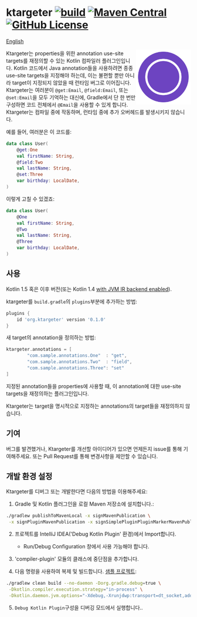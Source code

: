 # ktargeter [![build](https://github.com/ktargeter/ktargeter/workflows/build/badge.svg)](https://github.com/ktargeter/ktargeter/actions?query=workflow%3Abuild) [![Maven Central](https://maven-badges.herokuapp.com/maven-central/org.ktargeter/gradle-plugin/badge.svg)](https://search.maven.org/artifact/org.ktargeter/gradle-plugin) [![GitHub License](https://img.shields.io/badge/license-Apache%20License%202.0-blue.svg?style=flat)](https://www.apache.org/licenses/LICENSE-2.0)
<a href="/docs/readme.md">English</a>

<img src="./logo.svg" align="right" width="150px" alt="ktargeter logo">

Ktargeter는 properties을 위한 annotation use-site targets를 재정의할 수 있는 Kotlin 컴파일러 플러그인입니다. 
Kotlin 코드에서 Java annotation들을 사용하려면 종종 use-site targets을 지정해야 하는데, 
이는 불편할 뿐만 아니라 target이 지정되지 않았을 때 런타임 버그로 이어집니다.
Ktargeter는 여러분이 `@get:Email`, `@field:Email`, 또는 `@set:Email`을 모두 기억하는 대신에, 
Gradle에서 단 한 번만 구성하면 코드 전체에서 `@Email`을 사용할 수 있게 합니다.
Ktargeter는 컴파일 중에 작동하며, 런타임 중에 추가 오버헤드를 발생시키지 않습니다.

예를 들어, 여러분은 이 코드를:
```kotlin
data class User(
    @get:One
    val firstName: String,
    @field:Two
    val lastName: String,
    @set:Three
    var birthday: LocalDate,     
)
```
이렇게 고칠 수 있겠죠:

```kotlin
data class User(
    @One
    val firstName: String,
    @Two
    val lastName: String,
    @Three
    var birthday: LocalDate,     
)
```

## 사용
Kotlin 1.5 혹은 이후 버전(또는 Kotlin 1.4 
[with JVM IR backend enabled](https://kotlinlang.org/docs/whatsnew1430.html#jvm-ir-compiler-backend-reaches-beta)).

ktargeter를 `build.gradle`의 `plugins`부분에 추가하는 방법:
```gradle
plugins {
    id 'org.ktargeter' version '0.1.0'
}
```

새 target의 annotation을 정의하는 방법:
```gradle
ktargeter.annotations = [
        "com.sample.annotations.One"  : "get",
        "com.sample.annotations.Two"  : "field",
        "com.sample.annotations.Three": "set"
]
```

지정된 annotation들을 properties에 사용할 때, 이 annotation에 대한 use-site targets을 재정의하는 플러그인입니다.

Ktargeter는 target을 명시적으로 지정하는 annotations의 target들을 재정의하지 않습니다. 

## 기여

버그를 발견했거나, Ktargeter를 개선할 아이디어가 있으면 언제든지 issue를 통해 기여해주세요.
또는 Pull Request를 통해 변경사항을 제안할 수 있습니다.

## 개발 환경 설정

Ktargeter를 디버그 또는 개발한다면 다음의 방법을 이용해주세요:

1. Gradle 및 Kotlin 플러그인을 로컬 Maven 저장소에 설치합니다.:
```sh
./gradlew publishToMavenLocal -x signMavenPublication \
 -x signPluginMavenPublication -x signSimplePluginPluginMarkerMavenPublication
```

2. 프로젝트를 IntelliJ IDEA('Debug Kotlin Plugin' 환경)에서 Import합니다.
   - Run/Debug Configuration 창에서 사용 가능해야 합니다.

3. 'compiler-plugin' 모듈의 클래스에 중단점을 추가합니다.

4. 다음 명령을 사용하여 복제 및 빌드합니다. [샘플 프로젝트](https://github.com/ktargeter/ktargeter-sample):
```sh
./gradlew clean build --no-daemon -Dorg.gradle.debug=true \
 -Dkotlin.compiler.execution.strategy="in-process" \
 -Dkotlin.daemon.jvm.options="-Xdebug,-Xrunjdwp:transport=dt_socket,address=5005,server=y,suspend=n"
```
5. `Debug Kotlin Plugin`구성을 디버깅 모드에서 실행합니다..
